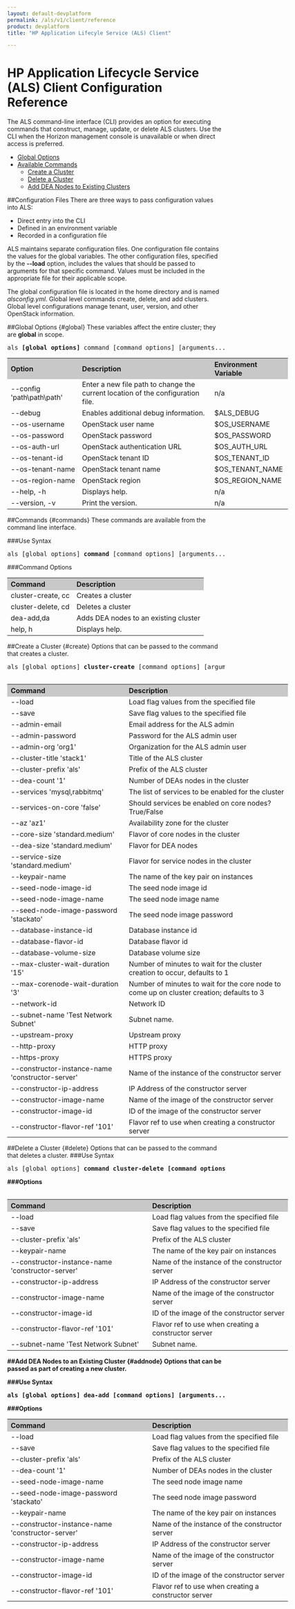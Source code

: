 ```yaml
---
layout: default-devplatform
permalink: /als/v1/client/reference
product: devplatform
title: "HP Application Lifecyle Service (ALS) Client"

---
```


<!--UNDER REVISION-->
# HP Application Lifecycle Service (ALS) Client Configuration Reference

The ALS command-line interface (CLI) provides an option for executing commands that construct, manage, update, or delete ALS clusters. Use the CLI when the Horizon management console is unavailable or when direct access is preferred. 

- [Global Options](#global})
- [Available Commands](#commands)
	- [Create a Cluster](#create)
	- [Delete a Cluster](#delete)
	- [Add DEA Nodes to Existing Clusters](#addnode)

##Configuration Files
There are three ways to pass configuration values into ALS:

- Direct entry into the CLI
- Defined in an environment variable
- Recorded in a configuration file
 
ALS maintains separate configuration files. One configuration file contains the values for the global variables. The other configuration files, specified by the **--load** option, includes the values that should be passed to arguments for that specific command. Values must be included in the appropriate file for their applicable scope.

The global configuration file is located in the home directory and is named *alsconfig.yml*. Global level commands create, delete, and add clusters. Global level configurations manage tenant, user, version, and other OpenStack information. 

##Global Options {#global}
These variables affect the entire cluster; they are **global** in scope.
<pre>als <b>[global options]</b> command [command options] [arguments...] </pre>

<table style="text-align: left; vertical-align: top; width:650px;">
<tr style="background-color: #C8C8C8;">
<th>Option</th><th>Description</th><th>Environment Variable</th>
<tr><td>--config 'path\path\path' <td>Enter a new file path to change the current location of the configuration file.</td><td>n/a</td></tr>
<tr><td>--debug<td>Enables additional debug information.</td><td>$ALS_DEBUG</td></tr>
<tr><td>--os-username</td><td>OpenStack user name</td><td>$OS_USERNAME</td></tr>
<tr><td>--os-password</td><td>OpenStack password</td><td>$OS_PASSWORD</td></tr>
<tr><td>--os-auth-url</td><td>OpenStack authentication URL</td><td>$OS_AUTH_URL</td></tr>
<tr><td>--os-tenant-id</td><td>OpenStack tenant ID</td><td>$OS_TENANT_ID</td></tr>
<tr><td>--os-tenant-name</td><td>OpenStack tenant name</td><td>$OS_TENANT_NAME</td></tr>
<tr><td>--os-region-name</td><td>OpenStack region</td><td>$OS_REGION_NAME</td></tr>
<tr><td>--help, -h</td><td>Displays help.</td><td>n/a</td></tr>
<tr><td>--version, -v</td><td>Print the version.</td><td>n/a</td></tr>
</table>

##Commands {#commands}
These commands are available from the command line interface.

###Use Syntax
<pre>als [global options] <b>command</b> [command options] [arguments...] </pre>

###Command Options
<table style="text-align: left; vertical-align: top; width:650px;">
<tr style="background-color: #C8C8C8;"><th>Command</th><th>Description</th></tr>
<tr><td>cluster-create,	cc<td>Creates a cluster</td></tr>
<tr><td>cluster-delete, cd<td>Deletes a cluster</td></tr>
<tr><td>dea-add,da<td>Adds DEA nodes to an existing cluster</td></tr>
<tr><td>help, h</td><td>Displays help.</td></tr>
</table>

##Create a Cluster {#create}
Options that can be passed to the command that creates a cluster.

<pre>als [global options] <b>cluster-create</b> [command options] [arguments...] </pre>

<table>
<table style="text-align: left; vertical-align: top; width:650px;">
<tr style="background-color: #C8C8C8;"><th>Command</th><th>Description</th>
</tr>
<tr>
<td>--load </td><td>Load flag values from the specified file</td>
</tr><tr>
<td>--save</td><td>Save flag values to the specified file</td>
</tr><tr>
<td>--admin-email</td><td>Email address for the ALS admin</td>
</tr>
<tr>
<td>--admin-password</td><td>Password for the ALS admin user</td>
</tr>
<tr>
<td>--admin-org 'org1'</td><td>Organization for the ALS admin user</td>
</tr><tr>
<td>--cluster-title 'stack1'</td><td>Title of the ALS cluster</td>
</tr><tr>
<td>--cluster-prefix 'als'</td><td>Prefix of the ALS cluster</td>
</tr><tr>
<td>--dea-count '1'</td><td>Number of DEAs nodes in the cluster</td>
</tr><tr>
<td>--services 'mysql,rabbitmq' </td><td>The list of services to be enabled for the cluster</td>
</tr><tr>
<td>--services-on-core 'false'</td><td>Should services be enabled on core nodes? True/False</td>
</tr>
<tr>
<td>--az 'az1'</td><td>Availability zone for the cluster</td>
</tr>
<tr>
<td>--core-size 'standard.medium' </td><td>Flavor of core nodes in the cluster</td>
</tr><tr>
<td>--dea-size 'standard.medium'</td><td>Flavor for DEA nodes</td>
</tr><tr>
<td>--service-size 'standard.medium'</td><td>Flavor for service nodes in the cluster</td>
</tr><tr>
<td>--keypair-name</td><td>The name of the key pair on instances</td>
</tr>
<tr>
<td>--seed-node-image-id</td><td>The seed node image id</td>
</tr>
<tr>
<td>--seed-node-image-name</td><td>The seed node image name</td>
</tr>
<tr>
<td>--seed-node-image-password 'stackato'</td><td>The seed node image password</td>
</tr>
<tr>
<td>--database-instance-id</td><td>Database instance id</td>
</tr>
<tr>
<td>--database-flavor-id</td><td>Database flavor id</td>
</tr>
<tr>
<td>--database-volume-size </td><td>Database volume size</td>
</tr>
<tr>
<td>--max-cluster-wait-duration '15'</td><td>Number of minutes to wait for the cluster creation to occur, defaults to 1</td>
</tr>
<tr>
<td>--max-corenode-wait-duration '3'</td><td>Number of minutes to wait for the core node to come up on cluster creation; defaults to 3</td>
</tr>
<tr>
<td>--network-id</td><td>Network ID</td>
</tr><tr>
<td>--subnet-name 'Test Network Subnet'</td><td>Subnet name.</td>
</tr><tr>
<td>--upstream-proxy </td><td>Upstream proxy</td>
</tr><tr>
<td>--http-proxy</td><td>HTTP proxy</td>
</tr><tr>
<td>--https-proxy</td><td>HTTPS proxy</td>
</tr>
<tr>
<td>--constructor-instance-name 'constructor-server'</td><td>Name of the instance of the constructor server</td>
</tr><tr>
<td>--constructor-ip-address </td><td>IP Address of the constructor server</td>
</tr>
<tr>
<td>--constructor-image-name</td><td>Name of the image of the constructor server</td>
</tr>
<tr>
<td>--constructor-image-id </td><td>ID of the image of the constructor server</td>
</tr><tr>
<td>--constructor-flavor-ref '101' </td><td>Flavor ref to use when creating a constructor server</td>
</tr>
</table>

##Delete a Cluster {#delete}
Options that can be passed to the command that deletes a cluster.
###Use Syntax
<pre>als [global options] <b>command cluster-delete [command options] [arguments...] </pre>
###Options
<table>
<table style="text-align: left; vertical-align: top; width:650px;">
<tr style="background-color: #C8C8C8;"><th>Command</th><th>Description</th>
</tr>
<tr>
<td>--load</td><td>Load flag values from the specified file</td>
</tr>
<tr>
<td>--save </td><td>Save flag values to the specified file</td>
</tr><tr>
<td>--cluster-prefix 'als'</td><td>Prefix of the ALS cluster</td>
</tr><tr>
<td>--keypair-name</td><td>The name of the key pair on instances</td>
</tr><tr>
<td>--constructor-instance-name 'constructor-server'</td><td>Name of the instance of the constructor server</td>
</tr><tr>
<td>--constructor-ip-address</td><td>IP Address of the constructor server</td>
</tr><tr>
<td>--constructor-image-name</td><td>Name of the image of the constructor server</td>
</tr><tr>
<td>--constructor-image-id</td><td>ID of the image of the constructor server</td>
</tr><tr>
<td>--constructor-flavor-ref '101'</td><td>Flavor ref to use when creating a constructor server</td>
</tr><tr>
<td>--subnet-name 'Test Network Subnet'</td><td>Subnet name.</td>
</tr>
</table>
 
##Add DEA Nodes to an Existing Cluster {#addnode}
Options that can be passed as part of creating a new cluster. 

###Use Syntax
<pre>als [global options] <b>dea-add</b> [command options] [arguments...]</pre>

###Options
<table style="text-align: left; vertical-align: top; width:650px;">
<tr style="background-color: #C8C8C8;"><th>Command</th><th>Description</th></tr>
<tr>
<td>--load</td><td>Load flag values from the specified file</td>
</tr>
<tr>
<td>--save</td><td>Save flag values to the specified file</td>
</tr><tr>
<td>--cluster-prefix 'als'</td><td>Prefix of the ALS cluster</td>
</tr><tr>
<td>--dea-count '1'</td><td>Number of DEAs nodes in the cluster</td>
</tr><tr>
<td>--seed-node-image-name</td><td>The seed node image name</td>
</tr><tr>
<td>--seed-node-image-password 'stackato'</td><td>The seed node image password</td>
</tr><tr>
<td>--keypair-name</td><td>The name of the key pair on instances</td>
</tr><tr>
<td>--constructor-instance-name 'constructor-server'</td><td>Name of the instance of the constructor server</td>
</tr><tr>
<td>--constructor-ip-address</td><td>IP Address of the constructor server</td>
</tr><tr>
<td>--constructor-image-name</td><td>Name of the image of the constructor server</td>
</tr><tr>
<td>--constructor-image-id</td><td>ID of the image of the constructor server</td>
</tr><tr>
<td>--constructor-flavor-ref '101'</td><td>Flavor ref to use when creating a constructor server</td>
</tr>
</table>